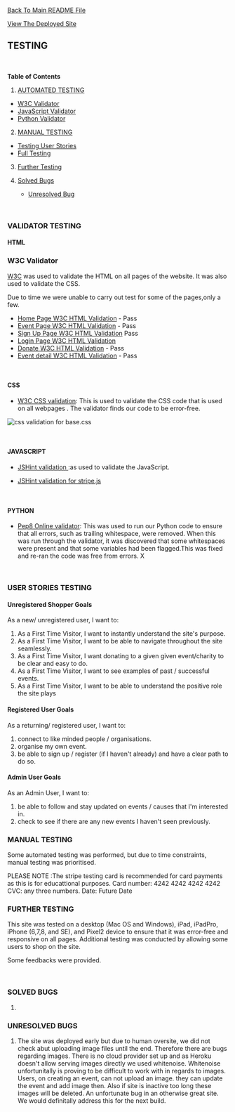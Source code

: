 [Back To Main README File](README.md)

[View The Deployed Site](https://pride-hackathon-team3.herokuapp.com/)

## TESTING
<br/>

**Table of Contents**
1. [AUTOMATED TESTING](#AUTOMATED-TESTING)
  * [W3C Validator](#W3C-Validator)
  * [JavaScript Validator](#JavaScript-Validator)
  * [Python Validator](#Python-Validator)

2. [MANUAL TESTING](#MANUAL-TESTING)
  * [Testing User Stories](#Testing-User-Stories)
  * [Full Testing](#Full-Testing)

3. [Further Testing](#further-testing)

4. [Solved Bugs](#solved-bugs)
   - [Unresolved Bug](#unresolved-bug)   

<br/>

### **VALIDATOR TESTING**
#### **HTML**
### W3C Validator
[W3C](https://validator.w3.org/) was used to validate the HTML on all pages of the website. It was also used to validate the CSS.

Due to time we were unable to carry out test for some of the pages,only a few. 

* [Home Page W3C HTML Validation]() - Pass
* [Event Page W3C HTML Validation]() - Pass
* [Sign Up Page W3C HTML Validation]() Pass
* [Login Page W3C HTML Validation]()
* [Donate W3C HTML Validation]() - Pass
* [Event detail W3C HTML Validation]() - Pass
<br/>

#### **CSS**
* [W3C CSS validation](https://jigsaw.w3.org/css-validator/): This is used to validate the CSS code that is used on all webpages . The validator finds our code to be error-free.

 ![css validation for base.css]()

<br/>

#### **JAVASCRIPT**
* [JSHint validation ](https://jshint.com/):as used to validate the JavaScript.

* [JSHint validation for stripe.js]()

<br/>

#### **PYTHON**
* [Pep8 Online validator](http://pep8online.com/): This was used to run our Python code to ensure that all errors, such as trailing whitespace, were removed. When this was run through the validator, it was discovered that some whitespaces were present and that some variables had been flagged.This was fixed and re-ran the code was free from errors. 
X

<br/>

### **USER STORIES TESTING**
#### **Unregistered Shopper Goals**   
As a new/ unregistered user, I want to:
1. As a First Time Visitor, I want to instantly understand the site's purpose.
2. As a First Time Visitor, I want to be able to navigate throughout the site seamlessly.
3. As a First Time Visitor, I want donating to a given given event/charity to be clear and easy to do.
4. As a First Time Visitor, I want to see examples of past / successful events.
5. As a First Time Visitor, I want to be able to understand the positive role the site plays


#### **Registered User Goals** 
As a returning/ registered user, I want to:
1. connect to like minded people / organisations.
2. organise my own event.
3. be able to sign up / register (if I haven't already) and have a clear path to do so.


#### **Admin User Goals**
As an Admin User, I want to:

1. be able to follow and stay updated on events / causes that I'm interested in.
2. check to see if there are any new events I haven't seen previously.

### **MANUAL TESTING**

Some automated testing was performed, but due to time constraints, manual testing was prioritised.

PLEASE NOTE :The stripe testing card is recommended for card payments as this is for educattional purposes.
Card number: 4242 4242 4242 4242  
CVC: any three numbers.
Date: Future Date
### **FURTHER TESTING** 

This site was tested on a desktop (Mac OS and Windows), iPad, iPadPro, iPhone (6,7,8, and SE), and Pixel2 device to ensure that it was error-free and responsive on all pages. Additional testing was conducted by allowing some users to shop on the site.

Some feedbacks were provided.

<br/>


### **SOLVED BUGS**

1.


### **UNRESOLVED BUGS**

1. The site was deployed early but due to human oversite, we did not check abut uploading image files until the end. Therefore there are bugs regarding images. There is no cloud provider set up and as Heroku doesn't allow serving images directly we used whitenoise. Whitenoise unfortunitally is proving to be difficult to work with in regards to images. Users, on creating an event, can not upload an image. they can update the event and add image then. Also if site is inactive too long these images will be deleted. An unfortunate bug in an otherwise great site. We would definitally address this for the next build.